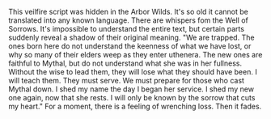 This veilfire script was hidden in the Arbor Wilds. It's so old it cannot be translated into any known language.
There are whispers fom the Well of Sorrows. It's impossible to understand the entire text, but certain parts suddenly reveal a shadow of their original meaning.
"We are trapped. The ones born here do not understand the keenness of what we have lost, or why so many of their elders weep as they enter uthenera. The new ones are faithful to Mythal, but do not understand what she was in her fullness. Without the wise to lead them, they will lose what they should have been.
I will teach them. They must serve. We must prepare for those who cast Mythal down. I shed my name the day I began her service. I shed my new one again, now that she rests. I will only be known by the sorrow that cuts my heart."
For a moment, there is a feeling of wrenching loss. Then it fades.